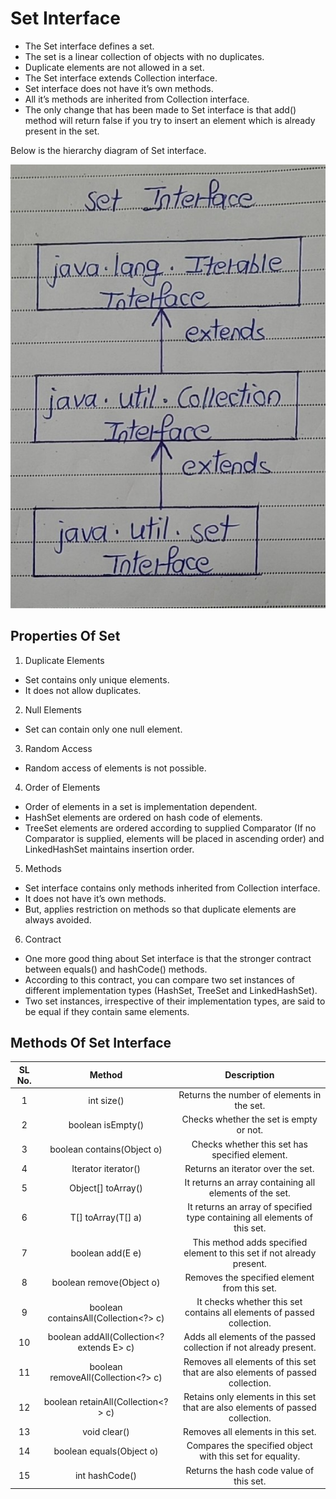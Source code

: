 # Set Interface

- The Set interface defines a set. 
- The set is a linear collection of objects with no duplicates. 
- Duplicate elements are not allowed in a set. 
- The Set interface extends Collection interface. 
- Set interface does not have it’s own methods. 
- All it’s methods are inherited from Collection interface. 
- The only change that has been made to Set interface is that add() method will return false if you try to insert an element which is already present in the set.

Below is the hierarchy diagram of Set interface.

![alt text](image-16.png)

## Properties Of Set

1) Duplicate Elements

- Set contains only unique elements. 
- It does not allow duplicates.

2) Null Elements

- Set can contain only one null element.

3) Random Access

- Random access of elements is not possible.

4) Order of Elements

- Order of elements in a set is implementation dependent. 
- HashSet elements are ordered on hash code of elements. 
- TreeSet elements are ordered according to supplied Comparator (If no Comparator is supplied, elements will be placed in ascending order) and LinkedHashSet maintains insertion order.

5) Methods

- Set interface contains only methods inherited from Collection interface. 
- It does not have it’s own methods. 
- But, applies restriction on methods so that duplicate elements are always avoided.

6) Contract

- One more good thing about Set interface is that the stronger contract between equals() and hashCode() methods. 
- According to this contract, you can compare two set instances of different implementation types (HashSet, TreeSet and LinkedHashSet).
- Two set instances, irrespective of their implementation types, are said to be equal if they contain same elements.

## Methods Of Set Interface

| SL No. |      Method                        | Description                                                                 |
|:------:|:----------------------------------:|:---------------------------------------------------------------------------:|
|   1    | int size()                         | Returns the number of elements in the set.                                  |
|   2    | boolean isEmpty()                  | Checks whether the set is empty or not.                                     |
|   3    | boolean contains(Object o)         | Checks whether this set has specified element.                              |
|   4    | Iterator<E> iterator()             | Returns an iterator over the set.                                           |
|   5    | Object[] toArray()                 | It returns an array containing all elements of the set.                     |
|   6    | <T> T[] toArray(T[] a)             | It returns an array of specified type containing all elements of this set.   |
|   7    | boolean add(E e)                   | This method adds specified element to this set if not already present.       |
|   8    | boolean remove(Object o)           | Removes the specified element from this set.                                |
|   9    | boolean containsAll(Collection<?> c) | It checks whether this set contains all elements of passed collection.       |
|  10    | boolean addAll(Collection<? extends E> c) | Adds all elements of the passed collection if not already present.      |
|  11    | boolean removeAll(Collection<?> c) | Removes all elements of this set that are also elements of passed collection.|
|  12    | boolean retainAll(Collection<?> c) | Retains only elements in this set that are also elements of passed collection.|
|  13    | void clear()                       | Removes all elements in this set.                                           |
|  14    | boolean equals(Object o)           | Compares the specified object with this set for equality.                   |
|  15    | int hashCode()                     | Returns the hash code value of this set.                                    |
